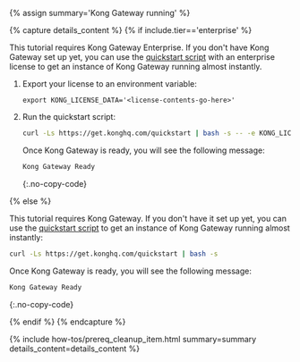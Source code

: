 {% assign summary='Kong Gateway running' %}

{% capture details_content %}
{% if include.tier=='enterprise' %}

This tutorial requires Kong Gateway Enterprise. 
If you don't have Kong Gateway set up yet, you can use the 
[quickstart script](https://get.konghq.com/quickstart) with an enterprise license
to get an instance of Kong Gateway running almost instantly.

1. Export your license to an environment variable:
  
    ```
    export KONG_LICENSE_DATA='<license-contents-go-here>'
    ```

2. Run the quickstart script:

    ```bash
    curl -Ls https://get.konghq.com/quickstart | bash -s -- -e KONG_LICENSE_DATA
    ```

    Once Kong Gateway is ready, you will see the following message:
    ```bash
    Kong Gateway Ready 
    ```
    {:.no-copy-code}

{% else %}

This tutorial requires Kong Gateway. 
If you don't have it set up yet, you can use the [quickstart script](https://get.konghq.com/quickstart) to get an instance of Kong Gateway running almost instantly:

```bash
curl -Ls https://get.konghq.com/quickstart | bash -s
```
Once Kong Gateway is ready, you will see the following message:
```bash
Kong Gateway Ready
```
{:.no-copy-code}

{% endif %}
{% endcapture %}


{% include how-tos/prereq_cleanup_item.html summary=summary details_content=details_content %}